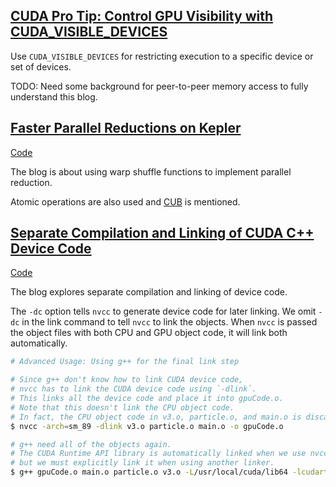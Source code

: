 ## [CUDA Pro Tip: Control GPU Visibility with CUDA_VISIBLE_DEVICES](https://developer.nvidia.com/blog/cuda-pro-tip-control-gpu-visibility-cuda_visible_devices/)

Use `CUDA_VISIBLE_DEVICES` for restricting execution to a specific device or set of devices.

TODO: Need some background for peer-to-peer memory access to fully understand this blog.

## [Faster Parallel Reductions on Kepler](https://developer.nvidia.com/blog/faster-parallel-reductions-kepler/)

[Code](src/kepler_shfl.cu)

The blog is about using warp shuffle functions to implement parallel reduction.

Atomic operations are also used and [CUB](https://nvidia.github.io/cccl/cub/) is mentioned.

## [Separate Compilation and Linking of CUDA C++ Device Code](https://developer.nvidia.com/blog/separate-compilation-linking-cuda-device-code/)

[Code](src/separate_compilation_example/)

The blog explores separate compilation and linking of device code.

The `-dc` option tells `nvcc` to generate device code for later linking.
We omit `-dc` in the link command to tell `nvcc` to link the objects.
When `nvcc` is passed the object files with both CPU and GPU object code, it will link both automatically.

```bash
# Advanced Usage: Using g++ for the final link step

# Since g++ don't know how to link CUDA device code,
# nvcc has to link the CUDA device code using `-dlink`.
# This links all the device code and place it into gpuCode.o.
# Note that this doesn't link the CPU object code.
# In fact, the CPU object code in v3.o, particle.o, and main.o is discarded in this step.
$ nvcc -arch=sm_89 -dlink v3.o particle.o main.o -o gpuCode.o

# g++ need all of the objects again.
# The CUDA Runtime API library is automatically linked when we use nvcc for linking,
# but we must explicitly link it when using another linker.
$ g++ gpuCode.o main.o particle.o v3.o -L/usr/local/cuda/lib64 -lcudart -o app
```
